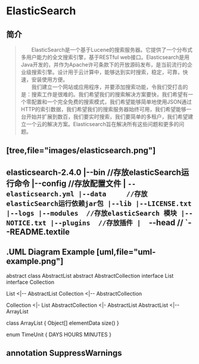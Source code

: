 # ElasticSearch

## 简介
>&emsp;&emsp;ElasticSearch是一个基于Lucene的搜索服务器。它提供了一个分布式多用户能力的全文搜索引擎，基于RESTful web接口。Elasticsearch是用Java开发的，并作为Apache许可条款下的开放源码发布，是当前流行的企业级搜索引擎。设计用于云计算中，能够达到实时搜索，稳定，可靠，快速，安装使用方便。<br>
&emsp;&emsp;我们建立一个网站或应用程序，并要添加搜索功能，令我们受打击的是：搜索工作是很难的。我们希望我们的搜索解决方案要快，我们希望有一个零配置和一个完全免费的搜索模式，我们希望能够简单地使用JSON通过HTTP的索引数据，我们希望我们的搜索服务器始终可用，我们希望能够一台开始并扩展到数百，我们要实时搜索，我们要简单的多租户，我们希望建立一个云的解决方案。Elasticsearch旨在解决所有这些问题和更多的问题。


[tree,file="images/elasticsearch.png"]
--
elasticsearch-2.4.0
|--bin      //存放elasticSearch运行命令
|--config   //存放配置文件
|   `--elasticsearch.yml
|--data     //存放elasticSearch运行依赖jar包
|--lib
|--LICENSE.txt
|--logs
|--modules  //存放elasticSearch 模块
|--NOTICE.txt
|--plugins  //存放插件
|  `--head   //
`--README.textile
--

.UML Diagram Example
[uml,file="uml-example.png"]
--
abstract class AbstractList
abstract AbstractCollection
interface List
interface Collection

List <|-- AbstractList
Collection <|-- AbstractCollection

Collection <|- List
AbstractCollection <|- AbstractList
AbstractList <|-- ArrayList

class ArrayList {
  Object[] elementData
  size()
}

enum TimeUnit {
  DAYS
  HOURS
  MINUTES
}

annotation SuppressWarnings
--

